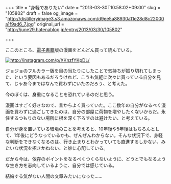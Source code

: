 +++
title = "身軽でありたい"
date = "2013-03-30T10:58:02+09:00"
slug = "105802"
draft = false
og_image = "http://distilleryimage3.s3.amazonaws.com/d9ee5a88930a11e28d8c22000a1f9ad6_7.jpg"
original_url = "http://june29.hatenablog.jp/entry/2013/03/30/105802"

+++

<p>ここのところ、<a class="keyword" href="http://d.hatena.ne.jp/keyword/%C5%C5%BB%D2%BD%F1%C0%D2">電子書籍</a>版の漫画をどんどん買って読んでいる。</p>
<p><a href="http://instagram.com/p/XKnzfYKpDL/" class="http-image" target="_blank"><img src="http://distilleryimage3.s3.amazonaws.com/d9ee5a88930a11e28d8c22000a1f9ad6_7.jpg" class="http-image" alt="http://instagram.com/p/XKnzfYKpDL/"></a></p>
<p>ジョジョのフルカラー版を目の当たりにしたことで気持ちが振り切れてしまった、という要因もあるだろうけれど、こうも気軽に次々に買っている自分を見て、じゃあ今まではなんで買わずにいたのだろう、と考えた。</p>
<p>今のぼくは、身重になることを恐れているのだと思う。</p>
<p>漫画はすごく好きなので、昔からよく買っていた。ここ数年の自分がなるべく漫画を買わずに過ごしてきたのは、自分の部屋に荷物を増やしたくないからだ。永住するつもりのない場所に根を深く下ろすのは避けたい、と考えている。</p>
<p>自分が身を置いている環境のことを考えると、10年後や5年後はもちろんとして、1年後にどうなっているかも、ぜんぜんわからない。そんな状況下で、身軽な判断をできなくなるのは、行き止まりとわかっていても直進するしかない、みたいな状況を招きかねない、と妙に心配している。</p>
<p>だから今は、依存のポイントをなるべくつくらないように、どうとでもなるような生き方を志向しているように、自分では感じている。</p>
<p>結婚する気がない人間の文章みたいになった……</p>